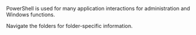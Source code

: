 PowerShell is used for many application interactions for administration and Windows functions.

Navigate the folders for folder-specific information.